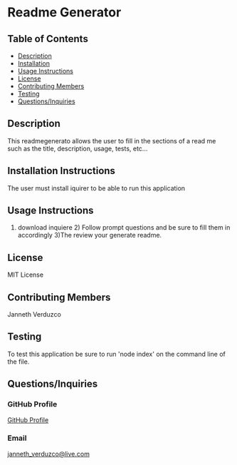 # Readme Generator

  ## Table of Contents
  * [Description](#Description)
  * [Installation](#Installation-Instructions)
  * [Usage Instructions](#Usage-Instructions)
  * [License](#License)
  * [Contributing Members](#Contributing-Members)
  * [Testing](#Testing)    
  * [Questions/Inquiries](#Questions/Inquiries)

  ## Description
  This readmegenerato allows the user to fill in the sections of a read me such as the title, description, usage, tests, etc...


  ## Installation Instructions 
  The user must install iquirer to be able to run this application

  ## Usage Instructions
  1) download inquiere 2) Follow prompt questions and be sure to fill them in accordingly 3)The review your generate readme.

  ## License
   MIT License

  ## Contributing Members
  Janneth Verduzco

  ## Testing 
   To test this application be sure to run 'node index' on the command line of the file.

  ## Questions/Inquiries 

  ### GitHub Profile
  [GitHub Profile](http://github.com/jannverduzco)

  ### Email
  janneth_verduzco@live.com
